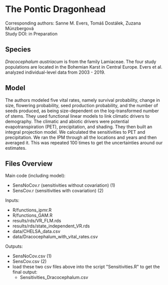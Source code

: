 
# The Pontic Dragonhead

Corresponding authors: Sanne M. Evers, Tomáš Dostálek, Zuzana Münzbergová  
Study DOI: in Preparation

## Species

_Dracocephalum austriacum_ is from the family Lamiaceae. The four study populations are located in the Bohemian Karst in Central Europe. Evers et al. analyzed individual-level data from 2003 - 2019.

## Model

The authors modeled five vital rates, namely survival probability, change in size, flowering probability, seed production probability, and the number of seeds produced, as being size-dependent on the log-transformed number of stems. They used functional linear models to link climatic drivers to demography. The climatic and abiotic drivers were potential evapotranspiration (PET), precipitation, and shading. They then built an integral projection model. We calculated the sensitivities to PET and precipitation. We ran the IPM through all the locations and years and then averaged it. This was repeated 100 times to get the uncertainties around our estimates.

## Files Overview

Main code (including model):
- SensNoCov.r (sensitivities without covariation) (1)
- SensCov.r (sensitivities with covariation) (2)

Inputs:
- R/functions_ipmr.R
- R/functions_GAM.R
- results/rds/VR_FLM.rds
- results/rds/state_independent_VR.rds
- data/CHELSA_data.csv
- data/Dracocephalum_with_vital_rates.csv

Outputs:
- SensNoCov.csv (1)
- SensCov.csv (2)
- load these two csv files above into the script "Sensitivities.R" to get the final output:
  - Sensitivities_Dracocephalum.csv
